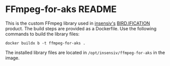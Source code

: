 FFmpeg-for-aks README
=====================

This is the custom FFmpeg library used in [insensiv's](https://insensiv.de/en/) [BIRD.IFICATION](https://insensiv.de/produkte/bird-ification/) product.
The build steps are provided as a Dockerfile. Use the following commands to build the library files:
```shell
docker buildx b -t ffmpeg-for-aks .
```
The installed library files are located in `/opt/insensiv/ffmpeg-for-aks` in the image.
